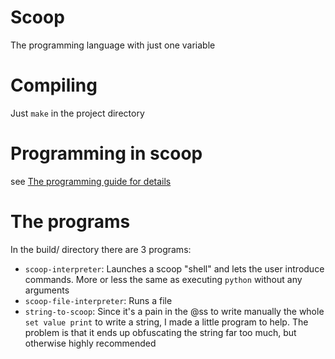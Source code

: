 # Scoop

The programming language with just one variable

# Compiling

Just `make` in the project directory

# Programming in scoop
see <a href=Programming_guide>The programming guide for details</a>

# The programs

In the build/ directory there are 3 programs:
- `scoop-interpreter`: Launches a scoop "shell" and lets the user introduce commands. More or less the same as executing `python` without any arguments
- `scoop-file-interpreter`: Runs a file
- `string-to-scoop`: Since it's a pain in the @ss to write manually the whole `set value print` to write a string, I made a little program to help. The problem is that it ends up obfuscating the string far too much, but otherwise highly recommended
